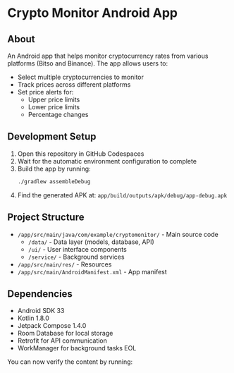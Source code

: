 # Crypto Monitor Android App

## About
An Android app that helps monitor cryptocurrency rates from various platforms (Bitso and Binance). The app allows users to:
- Select multiple cryptocurrencies to monitor
- Track prices across different platforms
- Set price alerts for:
  - Upper price limits
  - Lower price limits 
  - Percentage changes

## Development Setup

1. Open this repository in GitHub Codespaces
2. Wait for the automatic environment configuration to complete
3. Build the app by running:
   ```bash
   ./gradlew assembleDebug
   ```
4. Find the generated APK at: `app/build/outputs/apk/debug/app-debug.apk`

## Project Structure

- `/app/src/main/java/com/example/cryptomonitor/` - Main source code
  - `/data/` - Data layer (models, database, API)
  - `/ui/` - User interface components
  - `/service/` - Background services
- `/app/src/main/res/` - Resources
- `/app/src/main/AndroidManifest.xml` - App manifest

## Dependencies

- Android SDK 33
- Kotlin 1.8.0
- Jetpack Compose 1.4.0
- Room Database for local storage
- Retrofit for API communication
- WorkManager for background tasks
EOL

You can now verify the content by running:
